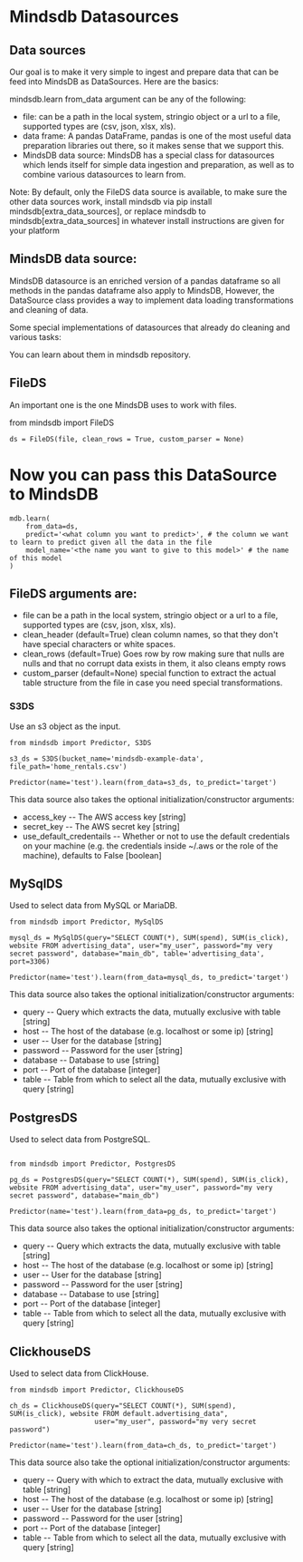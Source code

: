 # Mindsdb Datasources

## Data sources
Our goal is to make it very simple to ingest and prepare data that can be feed into MindsDB as DataSources. Here are the basics:

mindsdb.learn from_data argument can be any of the following:

-  file: can be a path in the local system, stringio object or a url to a file, supported types are (csv, json, xlsx, xls).
- data frame: A pandas DataFrame, pandas is one of the most useful data preparation libraries out there, so it makes sense that we support this.
- MindsDB data source: MindsDB has a special class for datasources which lends itself for simple data ingestion and preparation, as well as to combine various datasources to learn from.


Note: By default, only the FileDS data source is available, to make sure the other data sources work, install mindsdb via pip install mindsdb[extra_data_sources], or replace mindsdb to mindsdb[extra_data_sources] in whatever install instructions are given for your platform

## MindsDB data source:
MindsDB datasource is an enriched version of a pandas dataframe so all methods in the pandas dataframe also apply to MindsDB, However, the DataSource class provides a way to implement data loading transformations and cleaning of data.

Some special implementations of datasources that already do cleaning and various tasks:

You can learn about them in mindsdb repository.

## FileDS
An important one is the one MindsDB uses to work with files.


from mindsdb import FileDS
```
ds = FileDS(file, clean_rows = True, custom_parser = None)
```

# Now you can pass this DataSource to MindsDB

```
mdb.learn(
    from_data=ds,
    predict='<what column you want to predict>', # the column we want to learn to predict given all the data in the file
    model_name='<the name you want to give to this model>' # the name of this model
)
```

## FileDS arguments are:

- file can be a path in the local system, stringio object or a url to a file, supported types are (csv, json, xlsx, xls).
- clean_header (default=True) clean column names, so that they don't have special characters or white spaces.
- clean_rows (default=True) Goes row by row making sure that nulls are nulls and that no corrupt data exists in them, it also cleans empty rows
- custom_parser (default=None) special function to extract the actual table structure from the file in case you need special transformations.
### S3DS
Use an s3 object as the input.

```
from mindsdb import Predictor, S3DS

s3_ds = S3DS(bucket_name='mindsdb-example-data', file_path='home_rentals.csv')

Predictor(name='test').learn(from_data=s3_ds, to_predict='target')
```

This data source also takes the optional initialization/constructor arguments:

- access_key -- The AWS access key [string]
- secret_key -- The AWS secret key [string]
- use_default_credentails -- Whether or not to use the default credentials on your machine (e.g. the credentials inside ~/.aws or the role of the machine), defaults to False [boolean]


## MySqlDS
Used to select data from MySQL or MariaDB.

```
from mindsdb import Predictor, MySqlDS

mysql_ds = MySqlDS(query="SELECT COUNT(*), SUM(spend), SUM(is_click), website FROM advertising_data", user="my_user", password="my very secret password", database="main_db", table='advertising_data', port=3306)

Predictor(name='test').learn(from_data=mysql_ds, to_predict='target')
```

This data source also takes the optional initialization/constructor arguments:

- query -- Query which extracts the data, mutually exclusive with table [string]
- host -- The host of the database (e.g. localhost or some ip) [string]
- user -- User for the database [string]
- password -- Password for the user [string]
- database -- Database to use [string]
- port -- Port of the database [integer]
- table -- Table from which to select all the data, mutually exclusive with query [string]

## PostgresDS
Used to select data from PostgreSQL.
```

from mindsdb import Predictor, PostgresDS

pg_ds = PostgresDS(query="SELECT COUNT(*), SUM(spend), SUM(is_click), website FROM advertising_data", user="my_user", password="my very secret password", database="main_db")

Predictor(name='test').learn(from_data=pg_ds, to_predict='target')
```

This data source also takes the optional initialization/constructor arguments:

- query -- Query which extracts the data, mutually exclusive with table [string]
- host -- The host of the database (e.g. localhost or some ip) [string]
- user -- User for the database [string]
- password -- Password for the user [string]
- database -- Database to use [string]
- port -- Port of the database [integer]
- table -- Table from which to select all the data, mutually exclusive with query [string]
 
 
## ClickhouseDS
Used to select data from ClickHouse.

```
from mindsdb import Predictor, ClickhouseDS

ch_ds = ClickhouseDS(query="SELECT COUNT(*), SUM(spend), SUM(is_click), website FROM default.advertising_data",
                     user="my_user", password="my very secret password")

Predictor(name='test').learn(from_data=ch_ds, to_predict='target')
```

This data source also take the optional initialization/constructor arguments:

- query -- Query with which to extract the data, mutually exclusive with table [string]
- host -- The host of the database (e.g. localhost or some ip) [string]
- user -- User for the database [string]
- password -- Password for the user [string]
- port -- Port of the database [integer]
- table -- Table from which to select all the data, mutually exclusive with query [string]


